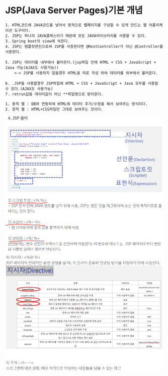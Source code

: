 # JSP(Java Server Pages)기본 개념

```
1. HTML코드에 JAVA코드를 넣어서 동적으로 웹페이지를 구성할 수 있게 만드는 웹 어플리케이션 도구이다.
2. JSP는 하나의 JAVA클래스이기 때문에 모든 JAVA라이브러리를 사용할 수 있다.
3. Spring boot의 view에 속한다.
4. JSP는 템플릿엔진으로써 JSP를 사용한다면 @RestController가 아닌 @Controller를 사용한다.

5. JSP는 데이터를 내부에서 불러온다.(jsp파일 안에 HTML + CSS + JavaScript + Java 가능(AJAX도 사용가능))
    <-> JSP를 사용하지 않을경우 HTML을 따로 작성 하여 데이터를 외부에서 불러온다.

6. .JSP을 사용할경우 JSP파일에 HTML + CSS + JavaScript + Java 모두를 사용할 수 있다.(AJAX도 사용가능)
7. retrun값을 데이터값이 아닌 **파일명으로 받아준다.
```

```
1. 동적 웹 : DB와 연동하여 HTML에 데이터 추가/수정을 해서 보여주는 방식이다.
2. 정적 웹 : HTML+CSS파일만 그대로 보여주는 것이다.
```

<img src="./JSP기본설정/image/JSP용어.PNG" width= 700px; alt="" />
<img src="./JSP기본설정/image/JSP용어1.PNG" width= 700px; alt="" />
